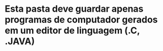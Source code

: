 # Esta pasta deve guardar apenas programas de computador gerados em um editor de linguagem (.C, .JAVA)
